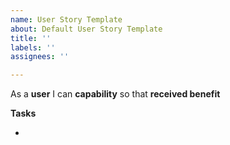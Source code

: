 ```yaml
---
name: User Story Template
about: Default User Story Template
title: ''
labels: ''
assignees: ''

---
```


As a **user** I can **capability** so that **received benefit**

**Tasks**

-
